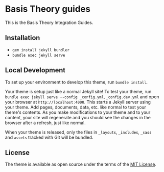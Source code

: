 # Basis Theory guides

This is the Basis Theory Integration Guides.

## Installation

 - `gem install jekyll bundler`
 - `bundle exec jekyll serve`

## Local Development

To set up your environment to develop this theme, run `bundle install`.

Your theme is setup just like a normal Jekyll site! To test your theme, run `bundle exec jekyll serve --config _config.yml,_config.dev.yml` and open your browser at `http://localhost:4000`. This starts a Jekyll server using your theme. Add pages, documents, data, etc. like normal to test your theme's contents. As you make modifications to your theme and to your content, your site will regenerate and you should see the changes in the browser after a refresh, just like normal.

When your theme is released, only the files in `_layouts`, `_includes`, `_sass` and `assets` tracked with Git will be bundled.

## License

The theme is available as open source under the terms of the [MIT License](https://opensource.org/licenses/MIT).